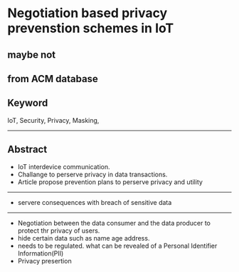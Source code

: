 # Negotiation based privacy prevenstion schemes in IoT

## __maybe not__

## from ACM database

## Keyword 
IoT, Security, Privacy, Masking,

---

## Abstract
- IoT interdevice communication.
- Challange to perserve privacy in data transactions.
- Article propose prevention plans to perserve privacy and utility

---

- servere consequences with breach of sensitive data

---

- Negotiation between the data consumer and the data producer to protect thr privacy of users.
- hide certain data such as name age address.
- needs to be regulated. what can be revealed of a Personal Identifier Information(PII)
- Privacy presertion
